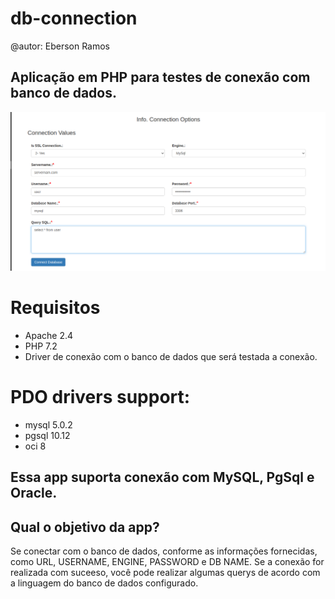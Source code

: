 # db-connection
@autor: Eberson Ramos
## Aplicação em PHP para testes de conexão com banco de dados.
![alt text](https://github.com/ebersonra/db-connection/blob/master/images-db/db-exemplo.png?raw=true)


# Requisitos
- Apache 2.4
- PHP 7.2
- Driver de conexão com o banco de dados que será testada a conexão.
# PDO drivers support: 
- mysql 5.0.2
- pgsql 10.12
- oci 8

## Essa app suporta conexão com MySQL, PgSql e Oracle.

## Qual o objetivo da app?
Se conectar com o banco de dados, conforme as informações fornecidas, como URL, USERNAME, ENGINE, PASSWORD e DB NAME.
Se a conexão for realizada com suceeso, você pode realizar algumas querys de acordo com a linguagem do banco de dados configurado.
